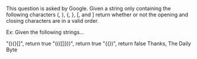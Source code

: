 This question is asked by Google. Given a string only containing the following characters (, ), {, }, [, and ] return whether or not the opening and closing characters are in a valid order.

Ex: Given the following strings...

"(){}[]", return true
"(({[]}))", return true
"{(})", return false
Thanks,
The Daily Byte